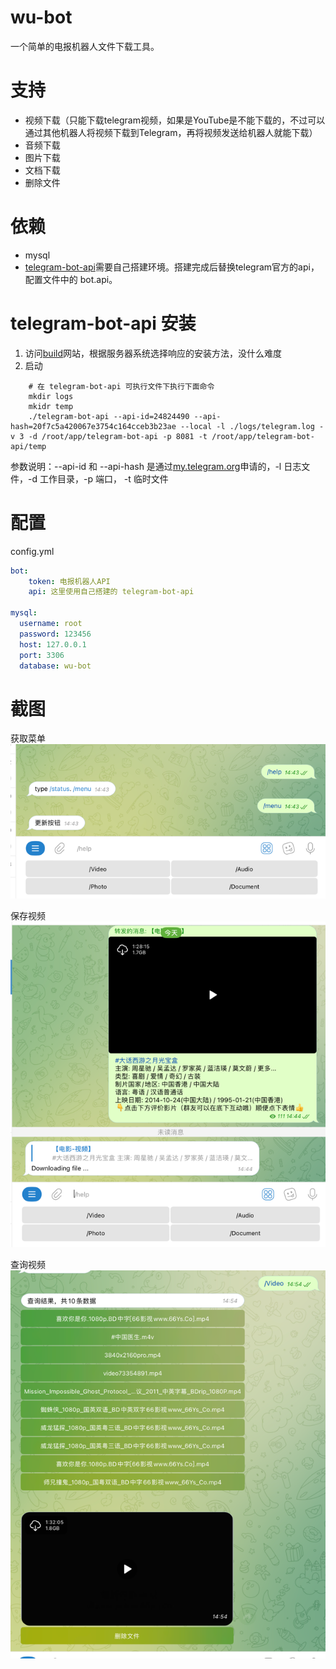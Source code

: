 # wu-bot
一个简单的电报机器人文件下载工具。

# 支持
* 视频下载（只能下载telegram视频，如果是YouTube是不能下载的，不过可以通过其他机器人将视频下载到Telegram，再将视频发送给机器人就能下载）
* 音频下载
* 图片下载
* 文档下载
* 删除文件

# 依赖
* mysql
* [telegram-bot-api](https://github.com/tdlib/telegram-bot-api.git)需要自己搭建环境。搭建完成后替换telegram官方的api，配置文件中的 bot.api。

# telegram-bot-api 安装
1. 访问[build](https://tdlib.github.io/telegram-bot-api/build.html)网站，根据服务器系统选择响应的安装方法，没什么难度
2. 启动
``` shell
    # 在 telegram-bot-api 可执行文件下执行下面命令
    mkdir logs
    mkidr temp
    ./telegram-bot-api --api-id=24824490 --api-hash=20f7c5a420067e3754c164cceb3b23ae --local -l ./logs/telegram.log -v 3 -d /root/app/telegram-bot-api -p 8081 -t /root/app/telegram-bot-api/temp
```
参数说明：--api-id 和 --api-hash 是通过[my.telegram.org](https://my.telegram.org/auth)申请的，-l 日志文件，-d 工作目录，-p 端口， -t 临时文件

# 配置
config.yml
```yaml
bot:
    token: 电报机器人API
    api: 这里使用自己搭建的 telegram-bot-api

mysql:
  username: root
  password: 123456
  host: 127.0.0.1
  port: 3306
  database: wu-bot
```

# 截图

获取菜单
![img.png](img/img.png)

保存视频
![img.png](img/img1.png)

查询视频
![img.png](img/img2.png)